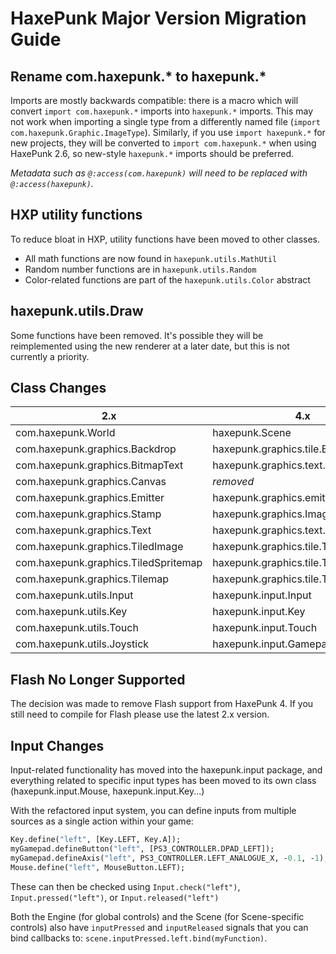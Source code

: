 HaxePunk Major Version Migration Guide
======================================

Rename com.haxepunk.* to haxepunk.*
-----------------------------------

Imports are mostly backwards compatible: there is a macro which will convert `import com.haxepunk.*` imports into `haxepunk.*` imports. This may not work when importing a single type from a differently named file (`import com.haxepunk.Graphic.ImageType`). Similarly, if you use `import haxepunk.*` for new projects, they will be converted to `import com.haxepunk.*` when using HaxePunk 2.6, so new-style `haxepunk.*` imports should be preferred.

*Metadata such as `@:access(com.haxepunk)` will need to be replaced with `@:access(haxepunk)`.*

HXP utility functions
---------------------

To reduce bloat in HXP, utility functions have been moved to other classes.

- All math functions are now found in `haxepunk.utils.MathUtil`
- Random number functions are in `haxepunk.utils.Random`
- Color-related functions are part of the `haxepunk.utils.Color` abstract

haxepunk.utils.Draw
-------------------

Some functions have been removed. It's possible they will be reimplemented using the new renderer at a later date, but this is not currently a priority.

Class Changes
---------------

| 2.x                                   | 4.x                                   |
|---------------------------------------|---------------------------------------|
| com.haxepunk.World                    | haxepunk.Scene                        |
| com.haxepunk.graphics.Backdrop        | haxepunk.graphics.tile.Backdro        |
| com.haxepunk.graphics.BitmapText      | haxepunk.graphics.text.BitmapText     |
| com.haxepunk.graphics.Canvas          | *removed*                             |
| com.haxepunk.graphics.Emitter         | haxepunk.graphics.emitter.Emitter     |
| com.haxepunk.graphics.Stamp           | haxepunk.graphics.Image               |
| com.haxepunk.graphics.Text            | haxepunk.graphics.text.Text           |
| com.haxepunk.graphics.TiledImage      | haxepunk.graphics.tile.TiledImage     |
| com.haxepunk.graphics.TiledSpritemap  | haxepunk.graphics.tile.TiledSpritemap |
| com.haxepunk.graphics.Tilemap         | haxepunk.graphics.tile.Tilemap        |
| com.haxepunk.utils.Input              | haxepunk.input.Input                  |
| com.haxepunk.utils.Key                | haxepunk.input.Key                    |
| com.haxepunk.utils.Touch              | haxepunk.input.Touch                  |
| com.haxepunk.utils.Joystick           | haxepunk.input.Gamepad                |

Flash No Longer Supported
-------------------------

The decision was made to remove Flash support from HaxePunk 4. If you still need to compile for Flash please use the latest 2.x version.

Input Changes
-------------

Input-related functionality has moved into the haxepunk.input package, and everything related to specific input types has been moved to its own class (haxepunk.input.Mouse, haxepunk.input.Key...)

With the refactored input system, you can define inputs from multiple sources as a single action within your game:

```haxe
Key.define("left", [Key.LEFT, Key.A]);
myGamepad.defineButton("left", [PS3_CONTROLLER.DPAD_LEFT]);
myGamepad.defineAxis("left", PS3_CONTROLLER.LEFT_ANALOGUE_X, -0.1, -1);
Mouse.define("left", MouseButton.LEFT);
```

These can then be checked using `Input.check("left")`, `Input.pressed("left")`, or `Input.released("left")`

Both the Engine (for global controls) and the Scene (for Scene-specific controls) also have `inputPressed` and `inputReleased` signals that you can bind callbacks to: `scene.inputPressed.left.bind(myFunction)`.
